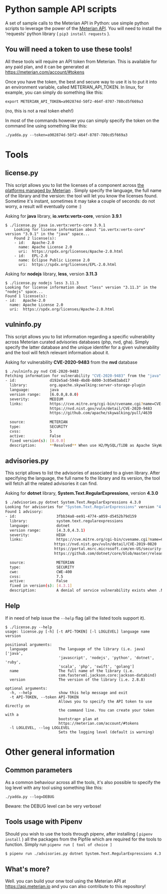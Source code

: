 # Python sample API scripts
A set of sample calls to the Meterian API in Python: use simple python scripts to leverage the power of the [Meterian API](http://api.meterian.io). You will need to install the 'requests' python library ( `pip3 install requests` ).

## You will need a token to use these tools!

All these tools will require an API token from Meterian. This is available for any paid plan, and it can be generated at  https://meterian.com/account/#tokens

Once you have the token, the best and secure way to use it is to put it into an environment variable, called METERIAN_API_TOKEN. In linux, for example, you can simply do something like this:

    export METERIAN_API_TOKEN=a902874d-50f2-464f-8707-780cd5f669a3
(no, this is not a real token eheh!)

In most of the commands however you can simply specify the token on the command line using something like this:

    ./yadda.py --token=a902874d-50f2-464f-8707-780cd5f669a3

# Tools

## license&#46;py
This script allows you to list the licenses of a component across [the platforms managed by Meterian](https://www.meterian.com/integrations.html#languages) . Simply specify the language, the full name of the library and the version: the tool will let you know the licenses found. Sometime it's instant, sometimes it may take a couple of seconds: do not worry, a result will eventually come :)

Asking for **java** library, **io.vertx:vertx-core**, version **3.9.1**

    $ ./license.py java io.vertx:vertx-core 3.9.1
        Looking for license information about "io.vertx:vertx-core" version "3.9.1" in the "java" space...
        Found 2 license(s):
        - id:   Apache-2.0
          name: Apache License 2.0
          uri:  https://spdx.org/licenses/Apache-2.0.html
        - id:   EPL-2.0
          name: Eclipse Public License 2.0
          uri:  https://spdx.org/licenses/EPL-2.0.html

Asking for **nodejs** library, **less**, version **3.11.3**

    $ ./license.py nodejs less 3.11.3
    Looking for license information about "less" version "3.11.3" in the "nodejs" space...
    Found 1 license(s):
    - id:   Apache-2.0
      name: Apache License 2.0
      uri:  https://spdx.org/licenses/Apache-2.0.html

## vulninfo&#46;py
This script allows you to list information regarding a specific vulnerability across Meterian curated advisories databases (php, nvd, gha). Simply specify the latter database and the unique identifer for a given vulnerability and the tool will fetch relevant information about it.

Asking for vulnerability **CVE-2020-9483** from the **nvd** database

```bash
$ ./vulninfo.py nvd CVE-2020-9483
Fetching information for vulnerability "CVE-2020-9483" from the "java" database...
- id:               d192e5ad-5948-4bd8-8d00-3c05e83abd17
  library:          org.apache.skywalking:server-storage-plugin
  language:         java
  version range:    [6.0.0,8.0.0)
  severity:         MEDIUM
  links:            https://cve.mitre.org/cgi-bin/cvename.cgi?name=CVE-2020-9483
                    https://nvd.nist.gov/vuln/detail/CVE-2020-9483
                    https://github.com/apache/skywalking/pull/4639

  source:           METERIAN
  type:             SECURITY
  cvss:             5
  active:           False
  fixed version(s): [8.0.0]
  description:      **Resolved** When use H2/MySQL/TiDB as Apache SkyWalking storage, the metadata query through GraphQL protocol, there is a SQL injection vulnerability, which allows to access unexpected data. Apache SkyWalking 6.0.0 to 6.6.0, 7.0.0 H2/MySQL/TiDB storage implementations don't use the appropriate way to set SQL parameters.
```

## advisories&#46;py
This script allows to list the advisories of associated to a given library. After specifying the language, the full name fo the library and its version, the tool will fetch all the related advisories it can find.

Asking for **dotnet** library, **System.Text.RegularExpressions**, version **4.3.0**

```bash
$ ./advisories.py dotnet System.Text.RegularExpressions 4.3.0
Looking for advisories for "System.Text.RegularExpressions" version "4.3.0" in the "dotnet" space...
Found 1 advisory:
- id:                  3fbb34a8-ee91-4774-a059-d5452b79d159
  library:             system.text.regularexpressions
  language:            dotnet
  version range:       [4.3.0,4.3.1)
  severity:            HIGH
  links:               https://cve.mitre.org/cgi-bin/cvename.cgi?name=CVE-2019-0820
                      https://nvd.nist.gov/vuln/detail/CVE-2019-0820
                      https://portal.msrc.microsoft.com/en-US/security-guidance/advisory/CVE-2019-0820
                      https://github.com/dotnet/core/blob/master/release-notes/2.2/2.2.5/2.2.5.md

  source:              METERIAN
  type:                SECURITY
  cwe:                 CWE-400
  cvss:                7.5
  active:              False
  fixed in version(s): [4.3.1]
  description:         A denial of service vulnerability exists when .NET Core improperly process RegEx strings. An attacker who successfully exploited this vulnerability could cause a denial of service against a .NET application. A remote unauthenticated attacker could exploit this vulnerability by issuing specially crafted requests to a .NET Core application.
```

## Help
If in need of help issue the `--help` flag (all the listed tools support it).

    $ ./license.py --help
    usage: license.py [-h] [-t API-TOKEN] [-l LOGLEVEL] language name version

    positional arguments:
      language              The language of the library (i.e. java) ['java',
                            'javascript', 'nodejs', 'python', 'dotnet', 'ruby',
                            'scala', 'php', 'swift', 'golang']
      name                  The full name of the library (i.e.
                            com.fasterxml.jackson.core:jackson-databind)
      version               The version of the library (i.e. 2.8.8)

    optional arguments:
      -h, --help            show this help message and exit
      -t API-TOKEN, --token API-TOKEN
                            Allows you to specify the API token to use directly on
                            the command line. You can create your token with a
                            bootstrap+ plan at
                            https://meterian.com/account/#tokens
      -l LOGLEVEL, --log LOGLEVEL
                            Sets the logging level (default is warning)


# Other general information
## Common parameters
As a common behaviour across all the tools, it's also possible to specify the log level with any tool using  something like this:

    ./yadda.py --log=DEBUG
Beware: the DEBUG level can be very verbose!

## Tools usage with Pipenv
Should you wish to use the tools through pipenv, after installing ( `pipenv install` ) all the packages from the Pipfile which are required for the tools to function. Simply run `pipenv run [ tool of choice ]`

```bash
$ pipenv run ./advisories.py dotnet System.Text.RegularExpressions 4.3.0
```

## What's more?
Well. you can build your onw tool using the Meterian API at https://api.meterian.io and you can also contribute to this repository!
